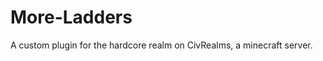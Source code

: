 More-Ladders
============

A custom plugin for the hardcore realm on CivRealms, a minecraft server.
